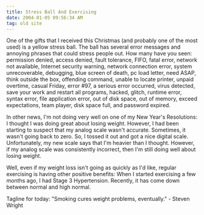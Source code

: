 ```yaml
---
title: Stress Ball And Exercising
date: 2004-01-05 09:56:34 AM
tag: old site
---
```


One of the gifts that I received this Christmas (and probably one of the most used) is a yellow stress ball. The ball has several error messages and annoying phrases that could stress people out. How many have you seen: permission denied, access denied, fault tolerance, FIFO, fatal error, network not available, Internet security warning, network connection error, system unrecoverable, debugging, blue screen of death, pc load letter, need ASAP, think outside the box, offending command, unable to locate printer, unpaid overtime, casual Friday, error #97, a serious error occurred, virus detected, save your work and restart all programs, hacked, glitch, runtime error, syntax error, file application error, out of disk space, out of memory, exceed expectations, team player, disk space full, and password expired.

In other news, I'm not doing very well on one of my New Year's Resolutions: I thought I was doing great about losing weight. However, I had been starting to suspect that my analog scale wasn't accurate. Sometimes, it wasn't going back to zero. So, I tossed it out and got a nice digital scale. Unfortunately, my new scale says that I'm heavier than I thought. However, if my analog scale was consistently incorrect, then I'm still doing well about losing weight.

Well, even if my weight loss isn't going as quickly as I'd like, regular exercising is having other positive benefits: When I started exercising a few months ago, I had Stage 3 Hypertension. Recently, it has come down between normal and high normal.

Tagline for today: "Smoking cures weight problems, eventually." - Steven Wright
